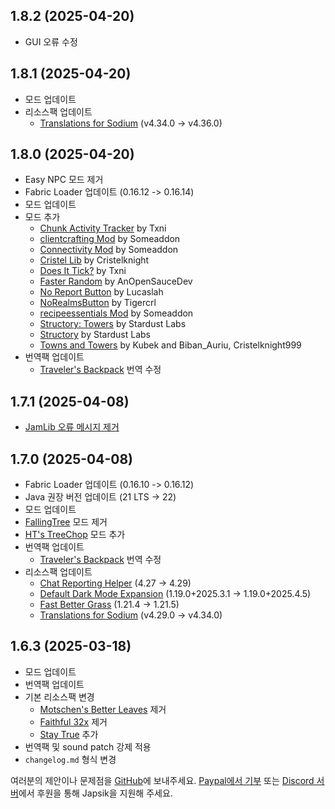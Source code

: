 ## 1.8.2 (2025-04-20)

- GUI 오류 수정

## 1.8.1 (2025-04-20)

- 모드 업데이트
- 리소스팩 업데이트
  - [Translations for Sodium](https://modrinth.com/resourcepack/translations-for-sodium) (v4.34.0 -> v4.36.0)

## 1.8.0 (2025-04-20)

- Easy NPC 모드 제거
- Fabric Loader 업데이트 (0.16.12 -> 0.16.14)
- 모드 업데이트
- 모드 추가
  - [Chunk Activity Tracker](https://modrinth.com/mod/BNuR43mM) by Txni
  - [clientcrafting Mod](https://www.curseforge.com/projects/888790) by Someaddon
  - [Connectivity Mod](https://www.curseforge.com/projects/470193) by Someaddon
  - [Cristel Lib](https://modrinth.com/mod/cl223EMc) by Cristelknight
  - [Does It Tick?](https://modrinth.com/mod/vmg6jaPW) by Txni
  - [Faster Random](https://modrinth.com/mod/RfFxanNh) by AnOpenSauceDev
  - [No Report Button](https://modrinth.com/mod/9WJeSpTH) by Lucaslah
  - [NoRealmsButton](https://modrinth.com/mod/AMMUyCdF) by Tigercrl
  - [recipeessentials Mod](https://www.curseforge.com/projects/907856) by Someaddon
  - [Structory: Towers](https://modrinth.com/mod/j3FONRYr) by Stardust Labs
  - [Structory](https://modrinth.com/mod/aKCwCJlY) by Stardust Labs
  - [Towns and Towers](https://modrinth.com/mod/DjLobEOy) by Kubek and Biban\_Auriu, Cristelknight999
- 번역팩 업데이트
  - [Traveler's Backpack](https://modrinth.com/mod/travelersbackpack) 번역 수정

## 1.7.1 (2025-04-08)

- [JamLib 오류 메시지 제거](https://modrinth.com/mod/jamlib)

## 1.7.0 (2025-04-08)

- Fabric Loader 업데이트 (0.16.10 -> 0.16.12)
- Java 권장 버전 업데이트 (21 LTS -> 22)
- 모드 업데이트
- [FallingTree](https://modrinth.com/mod/fallingtree) 모드 제거
- [HT's TreeChop](https://modrinth.com/mod/treechop) 모드 추가
- 번역팩 업데이트
  - [Traveler's Backpack](https://modrinth.com/mod/travelersbackpack) 번역 수정
- 리소스팩 업데이트
  - [Chat Reporting Helper](https://modrinth.com/resourcepack/chat-reporting-helper) (4.27 -> 4.29)
  - [Default Dark Mode Expansion](https://modrinth.com/resourcepack/default-dark-mode-expansion) (1.19.0+2025.3.1 -> 1.19.0+2025.4.5)
  - [Fast Better Grass](https://modrinth.com/resourcepack/fast-better-grass) (1.21.4 -> 1.21.5)
  - [Translations for Sodium](https://modrinth.com/resourcepack/translations-for-sodium) (v4.29.0 -> v4.34.0)

## 1.6.3 (2025-03-18)

- 모드 업데이트
- 번역팩 업데이트
- 기본 리소스팩 변경
  - [Motschen's Better Leaves](https://modrinth.com/resourcepack/better-leaves) 제거
  - [Faithful 32x](https://modrinth.com/resourcepack/faithful-32x) 제거
  - [Stay True](https://www.curseforge.com/minecraft/texture-packs/stay-true) 추가
- 번역팩 및 sound patch 강제 적용
- `changelog.md` 형식 변경

여러분의 제안이나 문제점을 [GitHub](https://github.com/Japsik-Server/Chosik-Client/issues/new)에 보내주세요. [Paypal에서 기부](https://paypal.me/thecats1105) 또는 [Discord 서버](https://discord.japsik.com)에서 후원을 통해 Japsik을 지원해 주세요.